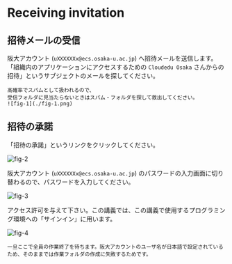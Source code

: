 # Receiving invitation

## 招待メールの受信

阪大アカウント (`uXXXXXXx@ecs.osaka-u.ac.jp`) へ招待メールを送信します。
「組織内のアプリケーションにアクセスするための `Cloudedu Osaka` さんからの招待」というサブジェクトのメールを探してください。

```{attention}
高確率でスパムとして扱われるので、
受信フォルダに見当たらないときはスパム・フォルダを探して救出してください。
![fig-1](./fig-1.png)
```

## 招待の承諾

「招待の承諾」というリンクをクリックしてください。

![fig-2](./fig-2.png)

阪大アカウント (`uXXXXXXx@ecs.osaka-u.ac.jp`) のパスワードの入力画面に切り替わるので、パスワードを入力してください。

![fig-3](./fig-3.png)

アクセス許可を与えて下さい。この講義では、この講義で使用するプログラミング環境への「サインイン」に用います。

![fig-4](./fig-4.png)

```{attention}
一旦ここで全員の作業終了を待ちます。阪大アカウントのユーザ名が日本語で設定されているため、そのままでは作業フォルダの作成に失敗するためです。
```